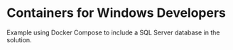 # Containers for Windows Developers
Example using Docker Compose to include a SQL Server database in the solution.
